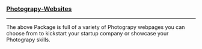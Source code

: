 ###  [Photograpy-Websites](https://github.com/initke/Photography-Websites)
________________________
The above Package is full of a variety of Photograpy webpages you can choose from
to kickstart your startup company or showcase your Photograpy skills.

